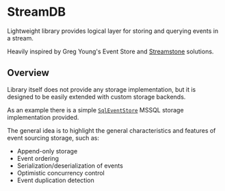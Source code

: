 # StreamDB

Lightweight library provides logical layer for storing and querying events in a stream.

Heavily inspired by Greg Young's Event Store and [Streamstone](https://github.com/yevhen/Streamstone) solutions.

## Overview

Library itself does not provide any storage implementation, but it is designed to be easily extended with custom storage backends.

As an example there is a simple [`SqlEventStore`](../src/StreamDB.Sql/SqlEventStore.cs) MSSQL storage implementation provided.

The general idea is to highlight the general characteristics and features of event sourcing storage, such as:

- Append-only storage
- Event ordering
- Serialization/deserialization of events
- Optimistic concurrency control
- Event duplication detection
